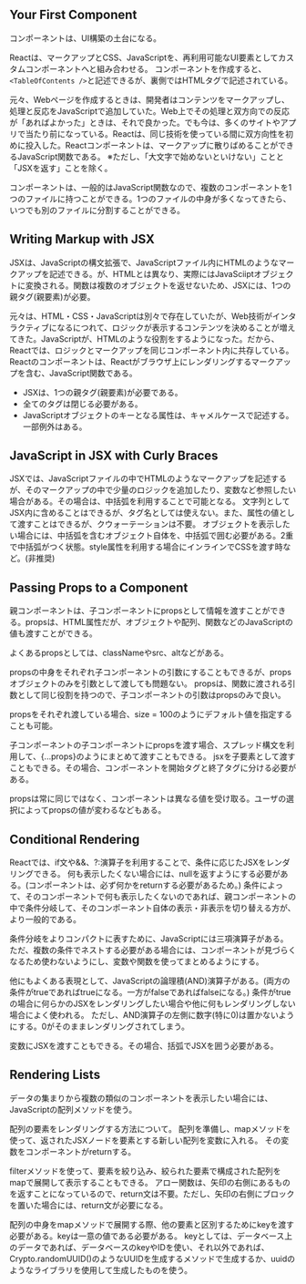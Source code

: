 ## Your First Component
コンポーネントは、UI構築の土台になる。

Reactは、マークアップとCSS、JavaScriptを、再利用可能なUI要素としてカスタムコンポーネントへと組み合わせる。
コンポーネントを作成すると、``<TableOfContents />``と記述できるが、裏側ではHTMLタグで記述されている。

元々、Webページを作成するときは、開発者はコンテンツをマークアップし、処理と反応をJavaScriptで追加していた。Web上でその処理と双方向での反応が「あればよかった」ときは、それで良かった。でも今は、多くのサイトやアプリで当たり前になっている。Reactは、同じ技術を使っている間に双方向性を初めに投入した。Reactコンポーネントは、マークアップに散りばめることができるJavaScript関数である。
※ただし、「大文字で始めないといけない」ことと「JSXを返す」ことを除く。

コンポーネントは、一般的はJavaScript関数なので、複数のコンポーネントを1つのファイルに持つことができる。1つのファイルの中身が多くなってきたら、いつでも別のファイルに分割することができる。

## Writing Markup with JSX
JSXは、JavaScriptの構文拡張で、JavaScriptファイル内にHTMLのようなマークアップを記述できる。が、HTMLとは異なり、実際にはJavaSciiptオブジェクトに変換される。関数は複数のオブジェクトを返せないため、JSXには、1つの親タグ(親要素)が必要。

元々は、HTML・CSS・JavaScriptは別々で存在していたが、Web技術がインタラクティブになるにつれて、ロジックが表示するコンテンツを決めることが増えてきた。JavaScriptが、HTMLのような役割をするようになった。だから、Reactでは、ロジックとマークアップを同じコンポーネント内に共存している。
Reactのコンポーネントは、Reactがブラウザ上にレンダリングするマークアップを含む、JavaScript関数である。

- JSXは、1つの親タグ(親要素)が必要である。
- 全てのタグは閉じる必要がある。
- JavaScriptオブジェクトのキーとなる属性は、キャメルケースで記述する。一部例外はある。

## JavaScript in JSX with Curly Braces
JSXでは、JavaScriptファイルの中でHTMLのようなマークアップを記述するが、そのマークアップの中で少量のロジックを追加したり、変数など参照したい場合がある。その場合は、中括弧を利用することで可能となる。
文字列としてJSX内に含めることはできるが、タグ名としては使えない。また、属性の値として渡すことはできるが、クウォーテーションは不要。
オブジェクトを表示したい場合には、中括弧を含むオブジェクト自体を、中括弧で囲む必要がある。2重で中括弧がつく状態。style属性を利用する場合にインラインでCSSを渡す時など。(非推奨)

## Passing Props to a Component
親コンポーネントは、子コンポーネントにpropsとして情報を渡すことができる。propsは、HTML属性だが、オブジェクトや配列、関数などのJavaScriptの値も渡すことができる。

よくあるpropsとしては、classNameやsrc、altなどがある。

propsの中身をそれぞれ子コンポーネントの引数にすることもできるが、propsオブジェクトのみを引数として渡しても問題ない。
propsは、関数に渡される引数として同じ役割を持つので、子コンポーネントの引数はpropsのみで良い。

propsをそれぞれ渡している場合、size = 100のようにデフォルト値を指定することも可能。

子コンポーネントの子コンポーネントにpropsを渡す場合、スプレッド構文を利用して、{...props}のようにまとめて渡すこともできる。
jsxを子要素として渡すこともできる。その場合、コンポーネントを開始タグと終了タグに分ける必要がある。

propsは常に同じではなく、コンポーネントは異なる値を受け取る。ユーザの選択によってpropsの値が変わるなどもある。

## Conditional Rendering
Reactでは、if文や&&、?:演算子を利用することで、条件に応じたJSXをレンダリングできる。
何も表示したくない場合には、nullを返すようにする必要がある。(コンポーネントは、必ず何かをreturnする必要があるため。)
条件によって、そのコンポーネントで何も表示したくないのであれば、親コンポーネントの中で条件分岐して、そのコンポーネント自体の表示・非表示を切り替える方が、より一般的である。

条件分岐をよりコンパクトに表すために、JavaScriptには三項演算子がある。
ただ、複数の条件でネストする必要がある場合には、コンポーネントが見づらくなるため使わないようにし、変数や関数を使ってまとめるようにする。

他にもよくある表現として、JavaScriptの論理積(AND)演算子がある。(両方の条件がtrueであればtrueになる。一方がfalseであればfalseになる。)
条件がtrueの場合に何らかのJSXをレンダリングしたい場合や他に何もレンダリングしない場合によく使われる。
ただし、AND演算子の左側に数字(特に0)は置かないようにする。0がそのままレンダリングされてしまう。

変数にJSXを渡すこともできる。その場合、括弧でJSXを囲う必要がある。

## Rendering Lists
データの集まりから複数の類似のコンポーネントを表示したい場合には、JavaScriptの配列メソッドを使う。

配列の要素をレンダリングする方法について。
配列を準備し、mapメソッドを使って、返されたJSXノードを要素とする新しい配列を変数に入れる。
その変数をコンポーネントがreturnする。

filterメソッドを使って、要素を絞り込み、絞られた要素で構成された配列をmapで展開して表示することもできる。
アロー関数は、矢印の右側にあるものを返すことになっているので、return文は不要。ただし、矢印の右側にブロックを置いた場合には、return文が必要になる。

配列の中身をmapメソッドで展開する際、他の要素と区別するためにkeyを渡す必要がある。keyは一意の値である必要がある。
keyとしては、データベース上のデータであれば、データベースのkeyやIDを使い、それ以外であれば、Crypto.randomUUID()のようなUUIDを生成するメソッドで生成するか、uuidのようなライブラリを使用して生成したものを使う。
